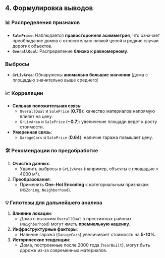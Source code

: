 ## 4. Формулировка выводов

### 📊 Распределения признаков
- **`SalePrice`**: Наблюдается **правосторонняя асимметрия**, что означает преобладание домов с относительно низкой ценой и редкие случаи дорогих объектов.
- **`OverallQual`**: Распределение **близко к равномерному**.

### Выбросы
- **`GrLivArea`**: Обнаружены **аномально большие значения** (дома с площадью значительно выше среднего)

### 📈 Корреляции
- **Сильная положительная связь**:
  - `OverallQual` и `SalePrice` (**0.79**): качество материалов напрямую влияет на цену.
  - `GrLivArea` и `SalePrice` (**~0.7**): увеличение площади ведет к росту стоимости.
- **Умеренная связь**: 
  - `GarageCars` и `SalePrice` (**0.64**): наличие гаража повышает цену.

### 🛠 Рекомендации по предобработке
1. **Очистка данных**:
   - Удалить выбросы в `GrLivArea` (например, объекты с площадью > 4000 м²).
2. **Преобразования**:
   - Применить **One-Hot Encoding** к категориальным признакам (`MSZoning`, `Neighborhood`).

### 💡 Гипотезы для дальнейшего анализа
1. **Влияние локации**:
   - Дома с высоким `OverallQual` в престижных районах (`Neighborhood`) могут иметь **премиальную наценку**.
2. **Инфраструктурные факторы**:
   - Наличие гаража (`GarageCars`) увеличивает стоимость на **5-10%**.
3. **Исторические тенденции**:
   - Дома, построенные после 2000 года (`YearBuilt`), могут быть дороже из-за современных материалов.
